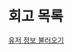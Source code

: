 # 회고 목록
[유저 정보 불러오기](%EC%9C%A0%EC%A0%80_%EC%9E%90%EC%84%B8%ED%95%9C_%EC%A0%95%EB%B3%B4_%EB%B6%88%EB%9F%AC%EC%98%A4%EA%B8%B0.md)
